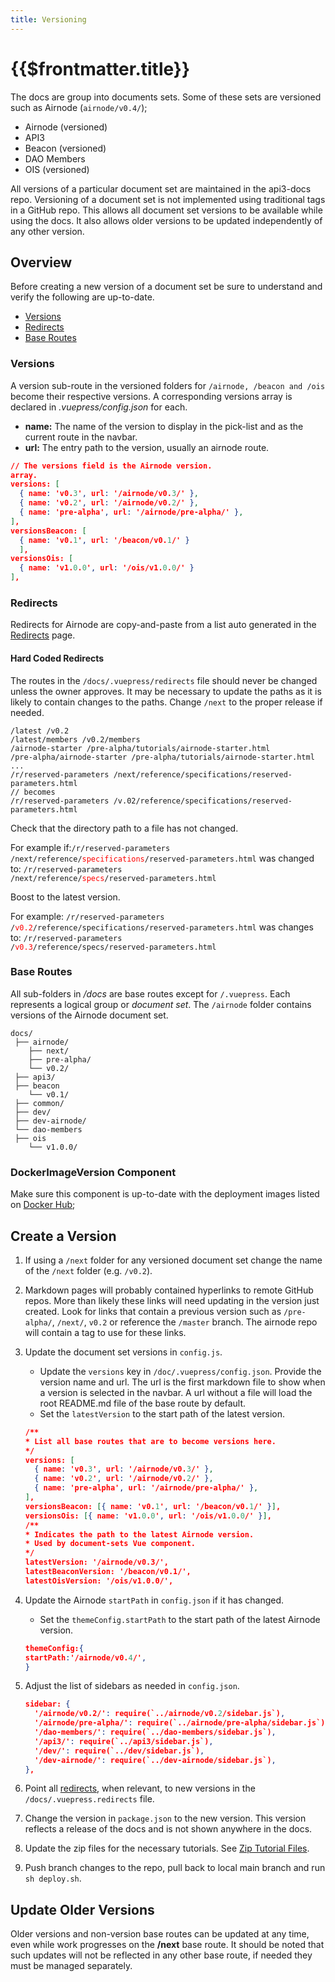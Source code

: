 ```yaml
---
title: Versioning
---
```


# {{$frontmatter.title}}

<TocHeader />
<TOC class="table-of-contents" :include-level="[2,3]" />

The docs are group into documents sets. Some of these sets are versioned such as
Airnode (`airnode/v0.4/`);

- Airnode (versioned)
- API3
- Beacon (versioned)
- DAO Members
- OIS (versioned)

All versions of a particular document set are maintained in the api3-docs repo.
Versioning of a document set is not implemented using traditional tags in a
GitHub repo. This allows all document set versions to be available while using
the docs. It also allows older versions to be updated independently of any other
version.

## Overview

Before creating a new version of a document set be sure to understand and verify
the following are up-to-date.

- [Versions](./versioning.md#versions)
- [Redirects](./versioning.md#redirects)
- [Base Routes](./versioning.md#base-routes)

### Versions

A version sub-route in the versioned folders for `/airnode, /beacon and /ois`
become their respective versions. A corresponding versions array is declared in
_.vuepress/config.json_ for each.

- **name:** The name of the version to display in the pick-list and as the
  current route in the navbar.
- **url:** The entry path to the version, usually an airnode route.

```json
// The versions field is the Airnode version.
array.
versions: [
  { name: 'v0.3', url: '/airnode/v0.3/' },
  { name: 'v0.2', url: '/airnode/v0.2/' },
  { name: 'pre-alpha', url: '/airnode/pre-alpha/' },
],
versionsBeacon: [
  { name: 'v0.1', url: '/beacon/v0.1/' }
  ],
versionsOis: [
  { name: 'v1.0.0', url: '/ois/v1.0.0/' }
],
```

### Redirects

Redirects for Airnode are copy-and-paste from a list auto generated in the
[Redirects](./redirects.md) page.

#### Hard Coded Redirects

The routes in the `/docs/.vuepress/redirects` file should never be changed
unless the owner approves. It may be necessary to update the paths as it is
likely to contain changes to the paths. Change `/next` to the proper release if
needed.

```{6-8}
/latest /v0.2
/latest/members /v0.2/members
/airnode-starter /pre-alpha/tutorials/airnode-starter.html
/pre-alpha/airnode-starter /pre-alpha/tutorials/airnode-starter.html
...
/r/reserved-parameters /next/reference/specifications/reserved-parameters.html
// becomes
/r/reserved-parameters /v.02/reference/specifications/reserved-parameters.html
```

Check that the directory path to a file has not changed.

For example if:<code>/r/reserved-parameters
/next/reference/<span style="color:red;">specifications</span>/reserved-parameters.html</code>
was changed to: <code>/r/reserved-parameters
/next/reference/<span style="color:red;">specs</span>/reserved-parameters.html</code>

Boost to the latest version.

For example: <code>/r/reserved-parameters
/<span style="color:red;">v0.2</span>/reference/specifications/reserved-parameters.html</code>
was changes to: <code>/r/reserved-parameters
/<span style="color:red;">v0.3</span>/reference/specs/reserved-parameters.html</code>

### Base Routes

All sub-folders in _/docs_ are base routes except for `/.vuepress`. Each
represents a logical group or _document set_. The `/airnode` folder contains
versions of the Airnode document set.

```text
docs/
 ├── airnode/
    ├── next/
    ├── pre-alpha/
    └── v0.2/
 ├── api3/
 ├── beacon
    └── v0.1/
 ├── common/
 ├── dev/
 ├── dev-airnode/
 └── dao-members
 ├── ois
    └── v1.0.0/
```

### DockerImageVersion Component

Make sure this component is up-to-date with the deployment images listed on
[Docker Hub](https://hub.docker.com/u/api3);

## Create a Version

1. If using a `/next` folder for any versioned document set change the name of
   the `/next` folder (e.g. `/v0.2`).

2. Markdown pages will probably contained hyperlinks to remote GitHub repos.
   More than likely these links will need updating in the version just created.
   Look for links that contain a previous version such as `/pre-alpha/`,
   `/next/`, `v0.2` or reference the `/master` branch. The airnode repo will
   contain a tag to use for these links.

3. Update the document set versions in `config.js`.

   - Update the `versions` key in `/doc/.vuepress/config.json`. Provide the
     version name and url. The url is the first markdown file to show when a
     version is selected in the navbar. A url without a file will load the root
     README.md file of the base route by default.
   - Set the `latestVersion` to the start path of the latest version.

   ```json
   /**
   * List all base routes that are to become versions here.
   */
   versions: [
     { name: 'v0.3', url: '/airnode/v0.3/' },
     { name: 'v0.2', url: '/airnode/v0.2/' },
     { name: 'pre-alpha', url: '/airnode/pre-alpha/' },
   ],
   versionsBeacon: [{ name: 'v0.1', url: '/beacon/v0.1/' }],
   versionsOis: [{ name: 'v1.0.0', url: '/ois/v1.0.0/' }],
   /**
   * Indicates the path to the latest Airnode version.
   * Used by document-sets Vue component.
   */
   latestVersion: '/airnode/v0.3/',
   latestBeaconVersion: '/beacon/v0.1/',
   latestOisVersion: '/ois/v1.0.0/',
   ```

4. Update the Airnode `startPath` in `config.json` if it has changed.

   - Set the `themeConfig.startPath` to the start path of the latest Airnode
     version.

   ```json
   themeConfig:{
   startPath:'/airnode/v0.4/',
   }
   ```

5. Adjust the list of sidebars as needed in `config.json`.

   ```json
   sidebar: {
     '/airnode/v0.2/': require(`../airnode/v0.2/sidebar.js`),
     '/airnode/pre-alpha/': require(`../airnode/pre-alpha/sidebar.js`),
     '/dao-members/': require(`../dao-members/sidebar.js`),
     '/api3/': require(`../api3/sidebar.js`),
     '/dev/': require(`../dev/sidebar.js`),
     '/dev-airnode/': require(`../dev-airnode/sidebar.js`),
   },
   ```

6. Point all [redirects](versioning.md#redirects), when relevant, to new
   versions in the `/docs/.vuepress.redirects` file.

7. Change the version in `package.json` to the new version. This version
   reflects a release of the docs and is not shown anywhere in the docs.

8. Update the zip files for the necessary tutorials. See
   [Zip Tutorial Files](./zip-files.md).

9. Push branch changes to the repo, pull back to local main branch and run
   `sh deploy.sh`.

## Update Older Versions

Older versions and non-version base routes can be updated at any time, even
while work progresses on the **/next** base route. It should be noted that such
updates will not be reflected in any other base route, if needed they must be
managed separately.
